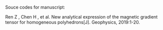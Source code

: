 Souce codes for manuscript:

Ren Z , Chen H , et al. New analytical expression of the magnetic gradient tensor for homogeneous polyhedrons[J]. Geophysics, 2019:1-20.
